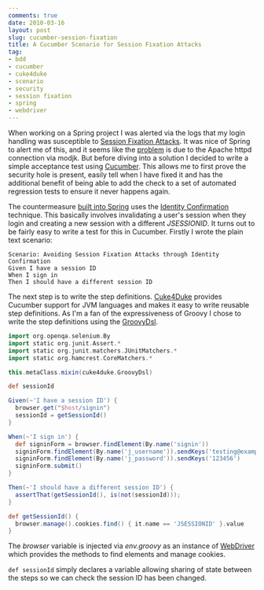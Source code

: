 ```yaml
---
comments: true
date: 2010-03-16
layout: post
slug: cucumber-session-fixation
title: A Cucumber Scenario for Session Fixation Attacks
tag:
- bdd
- cucumber
- cuke4duke
- scenario
- security
- session fixation
- spring
- webdriver
---
```


When working on a Spring project I was alerted via the logs that my login handling was susceptible to [Session Fixation Attacks](http://en.wikipedia.org/wiki/Session_fixation).  It was nice of Spring to alert me of this, and it seems like the [problem](http://markmail.org/thread/o7f6d5gkle4kqqbt) is due to the Apache httpd connection via modjk.  But before diving into a solution I decided to write a simple acceptance test using [Cucumber](http://cukes.info/).  This allows me to first prove the security hole is present, easily tell when I have fixed it and has the additional benefit of being able to add the check to a set of automated regression tests to ensure it never happens again.

The countermeasure [built into Spring](http://static.springsource.org/spring-security/site/docs/3.0.x/apidocs/org/springframework/security/web/authentication/session/SessionFixationProtectionStrategy.html) uses the [Identity Confirmation](http://en.wikipedia.org/wiki/Session_fixation#Best_solution:_Identity_Confirmation) technique.  This basically involves invalidating a user's session when they login and creating a new session with a different _JSESSIONID_.  It turns out to be fairly easy to write a test for this in Cucumber.  Firstly I wrote the plain text scenario:
    
``` gherkin
Scenario: Avoiding Session Fixation Attacks through Identity Confirmation
Given I have a session ID
When I sign in
Then I should have a different session ID
```
    
The next step is to write the step definitions.  [Cuke4Duke](http://wiki.github.com/aslakhellesoy/cuke4duke/) provides Cucumber support for JVM languages and makes it easy to write reusable step definitions.  As I'm a fan of the expressiveness of Groovy I chose to write the step definitions using the [GroovyDsl](http://wiki.github.com/aslakhellesoy/cuke4duke/groovy).

``` groovy
import org.openqa.selenium.By
import static org.junit.Assert.*
import static org.junit.matchers.JUnitMatchers.*
import static org.hamcrest.CoreMatchers.*

this.metaClass.mixin(cuke4duke.GroovyDsl)

def sessionId

Given(~'I have a session ID') {
  browser.get("$host/signin")
  sessionId = getSessionId()
}

When(~'I sign in') {
  def signinForm = browser.findElement(By.name('signin'))
  signinForm.findElement(By.name('j_username')).sendKeys('testing@example.com')
  signinForm.findElement(By.name('j_password')).sendKeys('123456')
  signinForm.submit()
}

Then(~'I should have a different session ID') {
  assertThat(getSessionId(), is(not(sessionId)));
}

def getSessionId() {
  browser.manage().cookies.find() { it.name == 'JSESSIONID' }.value
}
```

The _browser_ variable is injected via _env.groovy_ as an instance of [WebDriver](http://webdriver.googlecode.com/svn/javadoc/org/openqa/selenium/WebDriver.html) which provides the methods to find elements and manage cookies.

`def sessionId` simply declares a variable allowing sharing of state between the steps so we can check the session ID has been changed.
